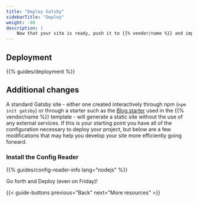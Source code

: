 ```yaml
---
title: "Deploy Gatsby"
sidebarTitle: "Deploy"
weight: -80
description: |
    Now that your site is ready, push it to {{% vendor/name %}} and import your data.
---
```


## Deployment

{{% guides/deployment %}}

## Additional changes

A standard Gatsby site - either one created interactively through npm (`npm init gatsby`) or through a starter such as the [Blog starter](https://github.com/gatsbyjs/gatsby-starter-blog) used in the {{% vendor/name %}} template - will generate a static site without the use of any external services. If this is your starting point you have all of the configuration necessary to deploy your project, but below are a few modifications that may help you develop your site more efficiently going forward.

### Install the Config Reader

{{% guides/config-reader-info lang="nodejs" %}}

Go forth and Deploy (even on Friday)!

{{< guide-buttons previous="Back" next="More resources" >}}
